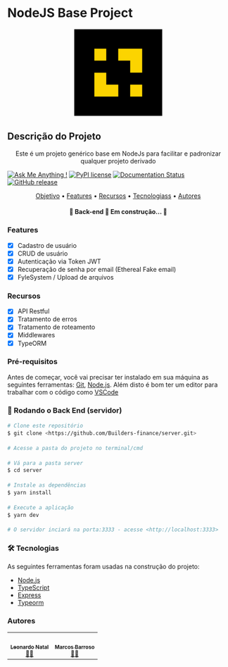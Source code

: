 # NodeJS Base Project

<p align="center">
 <a href="https://platformbuilders.io">
    <img src="builder.png" alt="Logo" width="200" height="200">
 </a>
</p>

## Descrição do Projeto
<p align="center">Este é um projeto genérico base em NodeJs para facilitar e padronizar qualquer projeto derivado</p>


[![Ask Me Anything !](https://img.shields.io/badge/Ask%20me-anything-1abc9c.svg)](https://GitHub.com/Naereen/ama)
[![PyPI license](https://img.shields.io/pypi/l/ansicolortags.svg)](https://pypi.python.org/pypi/ansicolortags/)
[![Documentation Status](https://readthedocs.org/projects/ansicolortags/badge/?version=latest)](http://ansicolortags.readthedocs.io/?badge=latest)
[![GitHub release](https://img.shields.io/github/release/Naereen/StrapDown.js.svg)](https://GitHub.com/Naereen/StrapDown.js/releases/)


<p align="center">
 <a href="#objetivo">Objetivo</a> •
 <a href="#roadmap">Features</a> • 
 <a href="#tecnologias">Recursos</a> • 
 <a href="#contribuicao">Tecnologiass</a> • 
 <a href="#autor">Autores</a>
</p>

<h4 align="center"> 
	🚧  Back-end 🚀 Em construção...  🚧
</h4>

### Features

- [x] Cadastro de usuário
- [x] CRUD de usuário
- [x] Autenticação via Token JWT
- [x] Recuperação de senha por email (Ethereal Fake email)
- [x] FyleSystem / Upload de arquivos

### Recursos

- [x] API Restful
- [x] Tratamento de erros
- [x] Tratamento de roteamento
- [x] Middlewares
- [x] TypeORM

### Pré-requisitos

Antes de começar, você vai precisar ter instalado em sua máquina as seguintes ferramentas:
[Git](https://git-scm.com), [Node.js](https://nodejs.org/en/). 
Além disto é bom ter um editor para trabalhar com o código como [VSCode](https://code.visualstudio.com/)

### 🎲 Rodando o Back End (servidor)

```bash
# Clone este repositório
$ git clone <https://github.com/Builders-finance/server.git>

# Acesse a pasta do projeto no terminal/cmd

# Vá para a pasta server
$ cd server

# Instale as dependências
$ yarn install

# Execute a aplicação 
$ yarn dev

# O servidor inciará na porta:3333 - acesse <http://localhost:3333>
```

### 🛠 Tecnologias

As seguintes ferramentas foram usadas na construção do projeto:

- [Node.js](https://nodejs.org/en/)
- [TypeScript](https://www.typescriptlang.org/)
- [Express](https://expressjs.com/pt-br/)
- [Typeorm](https://typeorm.io/)

### Autores

<table>
  <tr>
    <td align="center"><a href="https://platformbuilders.io"><img style="border-radius: 50%;" src="https://github.com/leonardonatal.png?size=460" width="100px;" alt=""/><br /><sub><b>Leonardo Natal</b></sub></a><br /><a href="https://platformbuilders.io/" title="Builder">👨‍🚀</a></td>
    <td align="center"><a href="https://platformbuilders.io"><img style="border-radius: 50%;" src="https://github.com/marcosbrunomb.png?size=460" width="100px;" alt=""/><br /><sub><b>Marcos Barroso</b></sub></a><br /><a href="https://platformbuilders.io/" title="Builder">👨‍🚀</a></td>
  </tr>
</table>
